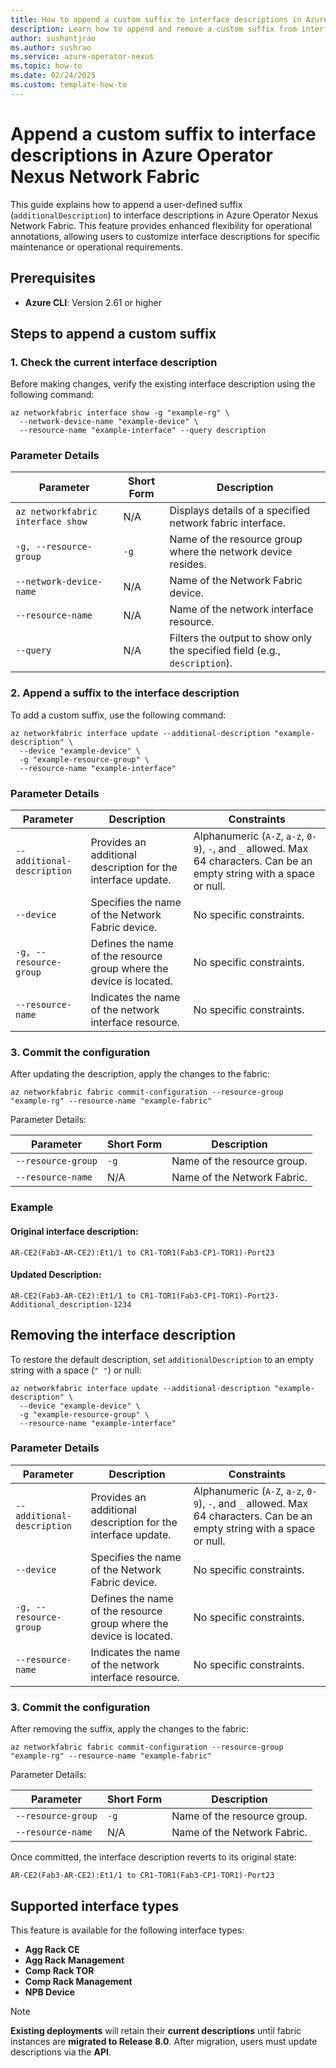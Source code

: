 ```yaml
---
title: How to append a custom suffix to interface descriptions in Azure Operator Nexus Network Fabric
description: Learn how to append and remove a custom suffix from interface descriptions in Azure Operator Nexus Network Fabric for enhanced operational annotations.
author: sushantjrao
ms.author: sushrao
ms.service: azure-operator-nexus
ms.topic: how-to
ms.date: 02/24/2025
ms.custom: template-how-to
---
```


# Append a custom suffix to interface descriptions in Azure Operator Nexus Network Fabric

This guide explains how to append a user-defined suffix (`additionalDescription`) to interface descriptions in Azure Operator Nexus Network Fabric. This feature provides enhanced flexibility for operational annotations, allowing users to customize interface descriptions for specific maintenance or operational requirements.

## Prerequisites

- **Azure CLI**: Version 2.61 or higher

## Steps to append a custom suffix

### 1. Check the current interface description

Before making changes, verify the existing interface description using the following command:

```Azure CLI
az networkfabric interface show -g "example-rg" \
  --network-device-name "example-device" \
  --resource-name "example-interface" --query description
```

### Parameter Details  

| Parameter                     | Short Form | Description |
|--------------------------------|-----------|-------------|
| `az networkfabric interface show` | N/A       | Displays details of a specified network fabric interface. |
| `-g, --resource-group`        | `-g`      | Name of the resource group where the network device resides. |
| `--network-device-name`       | N/A       | Name of the Network Fabric device. |
| `--resource-name`             | N/A       | Name of the network interface resource. |
| `--query`                     | N/A       | Filters the output to show only the specified field (e.g., `description`). |

### 2. Append a suffix to the interface description

To add a custom suffix, use the following command:

```Azure CLI
az networkfabric interface update --additional-description "example-description" \
  --device "example-device" \
  -g "example-resource-group" \
  --resource-name "example-interface"
```

### Parameter Details  

| Parameter                | Description                                      | Constraints |
|--------------------------|--------------------------------------------------|-------------|
| `--additional-description` | Provides an additional description for the interface update. | Alphanumeric (`A-Z`, `a-z`, `0-9`), `-`, and `_` allowed. Max 64 characters. Can be an empty string with a space or null. |
| `--device`               | Specifies the name of the Network Fabric device. | No specific constraints. |
| `-g, --resource-group`   | Defines the name of the resource group where the device is located. | No specific constraints. |
| `--resource-name`        | Indicates the name of the network interface resource. | No specific constraints. |

### 3. Commit the configuration

After updating the description, apply the changes to the fabric:

```Azure CLI
az networkfabric fabric commit-configuration --resource-group "example-rg" --resource-name "example-fabric"
```
Parameter Details:

| Parameter            | Short Form | Description |
|----------------------|-----------|-------------|
| `--resource-group`  | `-g`      | Name of the resource group. |
| `--resource-name`   | N/A       | Name of the Network Fabric. |

### Example

#### **Original interface description:**

```Azure CLI
AR-CE2(Fab3-AR-CE2):Et1/1 to CR1-TOR1(Fab3-CP1-TOR1)-Port23
```

#### **Updated Description:**
```Azure CLI
AR-CE2(Fab3-AR-CE2):Et1/1 to CR1-TOR1(Fab3-CP1-TOR1)-Port23-Additional_description-1234
```

## Removing the interface description

To restore the default description, set `additionalDescription` to an empty string with a space (`" "`) or null:

```Azure CLI
az networkfabric interface update --additional-description "example-description" \
  --device "example-device" \
  -g "example-resource-group" \
  --resource-name "example-interface"
```

### Parameter Details  

| Parameter                | Description                                      | Constraints |
|--------------------------|--------------------------------------------------|-------------|
| `--additional-description` | Provides an additional description for the interface update. | Alphanumeric (`A-Z`, `a-z`, `0-9`), `-`, and `_` allowed. Max 64 characters. Can be an empty string with a space or null. |
| `--device`               | Specifies the name of the Network Fabric device. | No specific constraints. |
| `-g, --resource-group`   | Defines the name of the resource group where the device is located. | No specific constraints. |
| `--resource-name`        | Indicates the name of the network interface resource. | No specific constraints. |

### 3. Commit the configuration

After removing the suffix, apply the changes to the fabric:

```Azure CLI
az networkfabric fabric commit-configuration --resource-group "example-rg" --resource-name "example-fabric"
```

Parameter Details:

| Parameter            | Short Form | Description |
|----------------------|-----------|-------------|
| `--resource-group`  | `-g`      | Name of the resource group. |
| `--resource-name`   | N/A       | Name of the Network Fabric. |

Once committed, the interface description reverts to its original state:

```
AR-CE2(Fab3-AR-CE2):Et1/1 to CR1-TOR1(Fab3-CP1-TOR1)-Port23
```

## Supported interface types

This feature is available for the following interface types:

- **Agg Rack CE**  
- **Agg Rack Management**  
- **Comp Rack TOR**  
- **Comp Rack Management**  
- **NPB Device**  

> [!Note]  
> **Existing deployments** will retain their **current descriptions** until fabric instances are **migrated to Release 8.0**. After migration, users must update descriptions via the **API**.
